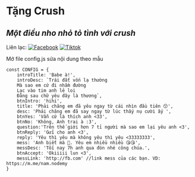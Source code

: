 # Tặng Crush
## _Một điều nho nhỏ tỏ tình với crush_

Liên lạc: 
[![Facebook](https://i.imgur.com/GRqy96ts.jpg)](https://www.facebook.com/nam.nodemy)
[![Tiktok](https://i.imgur.com/Nbfl1E7t.jpg)](https://www.tiktok.com/@manindev)

Mở file config.js sửa nội dung theo mẫu
```
const CONFIG = {
    introTitle: 'Babe à!',
    introDesc: `Trái đất vốn lạ thường
    Mà sao em cứ đi nhầm đường
    Lạc vào tim anh lẻ loi
    Đằng sau chữ yêu đây là thương`,
    btnIntro: 'hihi',
    title: 'Phải chăng em đã yêu ngay từ cái nhìn đầu tiên 😙',
    desc: 'Phải chăng em đã say ngay từ lúc thấy nụ cười ấy ',
    btnYes: 'Vẫn cứ là thích anh <33',
    btnNo: 'Không, Anh trai à :3',
    question:'Trên thế giới hơn 7 tỉ người mà sao em lại yêu anh <3',
    btnReply: 'Gửi cho anh <3',
    reply: 'Yêu thì yêu mà không yêu thì yêu <33333333',
    mess: 'Anh biết mà 🥰. Yêu em nhiều nhiều 😘😘',
    messDesc: 'Tối nay 7h anh qua đón nhé công chúa.',
    btnAccept: 'Okiiiii lun <3',
    messLink: 'http://fb.com' //link mess của các bạn. VD: https://m.me/nam.nodemy
}
```
